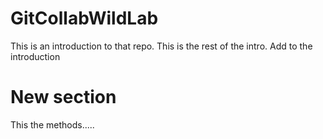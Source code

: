 # GitCollabWildLab

This is an introduction to that repo.
This is the rest of the intro.
Add to the introduction

# New section
This the methods.....


